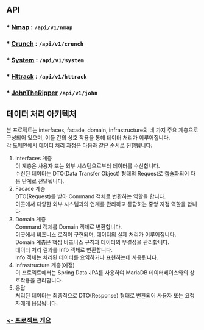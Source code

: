 ## API
### * [Nmap](nmap/README.md) : `/api/v1/nmap`
### * [Crunch](crunch/README.md) : `/api/v1/crunch`
### * [System](system/README.md) : `/api/v1/system`
### * [Httrack](httrack/README.md) : `/api/v1/httrack`
### * [JohnTheRipper](johntheripper/README.md) `/api/v1/john`

## 데이터 처리 아키텍처
본 프로젝트는 interfaces, facade, domain, infrastructure의 네 가지 주요 계층으로 구성되어 있으며, 이들 간의 상호 작용을 통해 데이터 처리가 이루어집니다.</br>
각 도메인에서 데이터 처리 과정은 다음과 같은 순서로 진행됩니다:
1. Interfaces 계층</br>
이 계층은 사용자 또는 외부 시스템으로부터 데이터를 수신합니다.</br>
수신된 데이터는 DTO(Data Transfer Object) 형태의 Request로 캡슐화되어 다음 단계로 전달됩니다.</br>
2. Facade 계층</br>
DTO(Request)를 받아 Command 객체로 변환하는 역할을 합니다.</br>
이곳에서 다양한 외부 시스템과의 연계를 관리하고 통합하는 중앙 지점 역할을 합니다.</br>
3. Domain 계층</br>
Command 객체를 Domain 객체로 변환합니다.</br>
이곳에서 비즈니스 로직이 구현되며, 데이터의 실제 처리가 이루어집니다.</br>
Domain 계층은 핵심 비즈니스 규칙과 데이터의 무결성을 관리합니다.</br>
데이터 처리 결과를 Info 객체로 변환합니다.</br>
Info 객체는 처리된 데이터를 요약하거나 표현하는데 사용됩니다.</br>
4. Infrastructure 계층(예정)</br>
이 프로젝트에서는 Spring Data JPA를 사용하여 MariaDB 데이터베이스와의 상호작용을 관리합니다.
5. 응답</br>
처리된 데이터는 최종적으로 DTO(Response) 형태로 변환되어 사용자 또는 요청자에게 응답됩니다.

### [<- 프로젝트 개요](../../../../../../../README.md)
